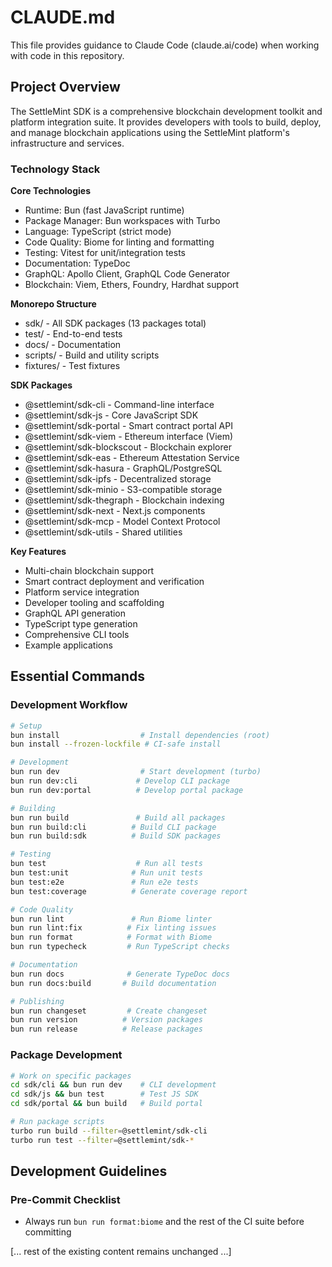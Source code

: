 # CLAUDE.md

This file provides guidance to Claude Code (claude.ai/code) when working with code in this repository.

## Project Overview

The SettleMint SDK is a comprehensive blockchain development toolkit and platform integration suite. It provides developers with tools to build, deploy, and manage blockchain applications using the SettleMint platform's infrastructure and services.

### Technology Stack

**Core Technologies**
- Runtime: Bun (fast JavaScript runtime)
- Package Manager: Bun workspaces with Turbo
- Language: TypeScript (strict mode)
- Code Quality: Biome for linting and formatting
- Testing: Vitest for unit/integration tests
- Documentation: TypeDoc
- GraphQL: Apollo Client, GraphQL Code Generator
- Blockchain: Viem, Ethers, Foundry, Hardhat support

**Monorepo Structure**
- sdk/ - All SDK packages (13 packages total)
- test/ - End-to-end tests
- docs/ - Documentation
- scripts/ - Build and utility scripts
- fixtures/ - Test fixtures

**SDK Packages**
- @settlemint/sdk-cli - Command-line interface
- @settlemint/sdk-js - Core JavaScript SDK
- @settlemint/sdk-portal - Smart contract portal API
- @settlemint/sdk-viem - Ethereum interface (Viem)
- @settlemint/sdk-blockscout - Blockchain explorer
- @settlemint/sdk-eas - Ethereum Attestation Service
- @settlemint/sdk-hasura - GraphQL/PostgreSQL
- @settlemint/sdk-ipfs - Decentralized storage
- @settlemint/sdk-minio - S3-compatible storage
- @settlemint/sdk-thegraph - Blockchain indexing
- @settlemint/sdk-next - Next.js components
- @settlemint/sdk-mcp - Model Context Protocol
- @settlemint/sdk-utils - Shared utilities

**Key Features**
- Multi-chain blockchain support
- Smart contract deployment and verification
- Platform service integration
- Developer tooling and scaffolding
- GraphQL API generation
- TypeScript type generation
- Comprehensive CLI tools
- Example applications

## Essential Commands

### Development Workflow
```bash
# Setup
bun install                  # Install dependencies (root)
bun install --frozen-lockfile # CI-safe install

# Development
bun run dev                  # Start development (turbo)
bun run dev:cli             # Develop CLI package
bun run dev:portal          # Develop portal package

# Building
bun run build               # Build all packages
bun run build:cli          # Build CLI package
bun run build:sdk          # Build SDK packages

# Testing
bun test                    # Run all tests
bun test:unit              # Run unit tests
bun test:e2e               # Run e2e tests
bun test:coverage          # Generate coverage report

# Code Quality
bun run lint               # Run Biome linter
bun run lint:fix          # Fix linting issues
bun run format            # Format with Biome
bun run typecheck         # Run TypeScript checks

# Documentation
bun run docs              # Generate TypeDoc docs
bun run docs:build       # Build documentation

# Publishing
bun run changeset         # Create changeset
bun run version          # Version packages
bun run release          # Release packages
```

### Package Development
```bash
# Work on specific packages
cd sdk/cli && bun run dev    # CLI development
cd sdk/js && bun test        # Test JS SDK
cd sdk/portal && bun build   # Build portal

# Run package scripts
turbo run build --filter=@settlemint/sdk-cli
turbo run test --filter=@settlemint/sdk-*
```

## Development Guidelines

### Pre-Commit Checklist
- Always run `bun run format:biome` and the rest of the CI suite before committing

[... rest of the existing content remains unchanged ...]